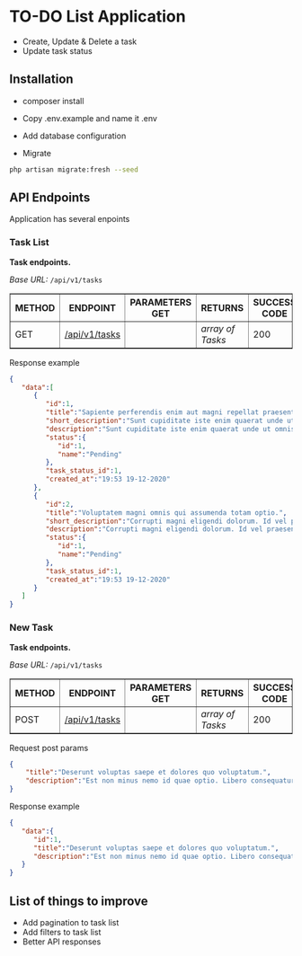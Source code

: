 # TO-DO List Application 
- Create, Update & Delete a task
- Update task status

## Installation
- composer install

- Copy .env.example and name it .env

- Add database configuration

- Migrate 
```bash
php artisan migrate:fresh --seed
```

## API Endpoints

Application has several enpoints

### Task List

<b>Task endpoints.</b>

<i>Base URL:</i> ```/api/v1/tasks```

<table border="1" width="100%">
    <thead>
        <tr>
            <th>METHOD</td>
            <th>ENDPOINT</td>
            <th>PARAMETERS GET</td>
            <th>RETURNS</td>
            <th>SUCCESS CODE</td>
        </tr>
    </thead>
    <tbody>
        <tr>
            <td>GET</td>
            <td><a href="#">/api/v1/tasks</a></td>
            <td></td>
            <td><i>array of Tasks</i></td>
            <td>200</td>
        </tr>
    </tbody>
</table>

Response example

```json
{
   "data":[
      {
         "id":1,
         "title":"Sapiente perferendis enim aut magni repellat praesentium.",
         "short_description":"Sunt cupiditate iste enim quaerat unde ut omnis. Q...",
         "description":"Sunt cupiditate iste enim quaerat unde ut omnis. Quidem odio quam temporibus optio eos sunt. Optio sint est eum. Quod totam laborum aut ab rerum vitae distinctio commodi.",
         "status":{
            "id":1,
            "name":"Pending"
         },
         "task_status_id":1,
         "created_at":"19:53 19-12-2020"
      },
      {
         "id":2,
         "title":"Voluptatem magni omnis qui assumenda totam optio.",
         "short_description":"Corrupti magni eligendi dolorum. Id vel praesentiu...",
         "description":"Corrupti magni eligendi dolorum. Id vel praesentium magnam. Odio ducimus ut rerum. Laudantium assumenda reiciendis sed quod consequatur.",
         "status":{
            "id":1,
            "name":"Pending"
         },
         "task_status_id":1,
         "created_at":"19:53 19-12-2020"
      }
   ]
}
```



### New Task

<b>Task endpoints.</b>

<i>Base URL:</i> ```/api/v1/tasks```

<table border="1" width="100%">
    <thead>
        <tr>
            <th>METHOD</td>
            <th>ENDPOINT</td>
            <th>PARAMETERS GET</td>
            <th>RETURNS</td>
            <th>SUCCESS CODE</td>
        </tr>
    </thead>
    <tbody>
        <tr>
            <td>POST</td>
            <td><a href="#">/api/v1/tasks</a></td>
            <td></td>
            <td><i>array of Tasks</i></td>
            <td>200</td>
        </tr>
    </tbody>
</table>

Request post params
```json
{
    "title":"Deserunt voluptas saepe et dolores quo voluptatum.",
    "description":"Est non minus nemo id quae optio. Libero consequatur nemo consequatur doloribus maxime ipsum aspernatur cum. In et vel maiores totam magnam eos."
}
```

Response example

```json
{
   "data":{
      "id":1,
      "title":"Deserunt voluptas saepe et dolores quo voluptatum.",
      "description":"Est non minus nemo id quae optio. Libero consequatur nemo consequatur doloribus maxime ipsum aspernatur cum. In et vel maiores totam magnam eos."
   }
}
```

## List of things to improve
- Add pagination to task list
- Add filters to task list
- Better API responses
